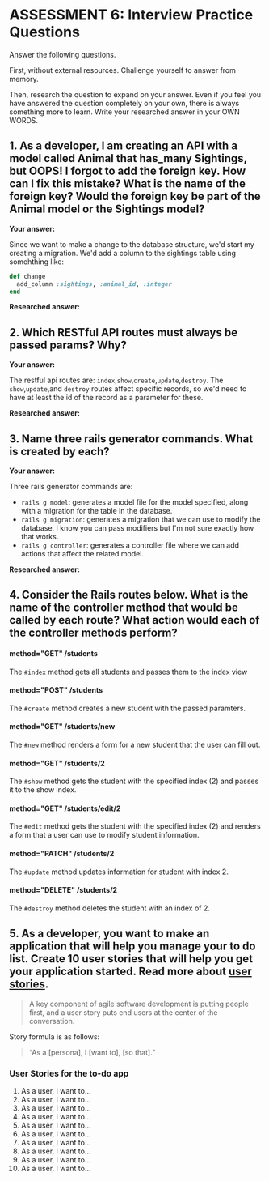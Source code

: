 # ASSESSMENT 6: Interview Practice Questions

Answer the following questions.

First, without external resources. Challenge yourself to answer from memory.

Then, research the question to expand on your answer. Even if you feel you have answered the question completely on your own, there is always something more to learn. Write your researched answer in your OWN WORDS.

## 1. As a developer, I am creating an API with a model called Animal that has_many Sightings, but OOPS! I forgot to add the foreign key. How can I fix this mistake? What is the name of the foreign key? Would the foreign key be part of the Animal model or the Sightings model?

**Your answer:**

Since we want to make a change to the database structure, we'd start my creating a migration. We'd add a column to the sightings table using somehthing like:

```ruby
def change
  add_column :sightings, :animal_id, :integer
end
```

**Researched answer:**

## 2. Which RESTful API routes must always be passed params? Why?

**Your answer:**

The restful api routes are: `index`,`show`,`create`,`update`,`destroy`. The `show`,`update`,and `destroy` routes affect specific records, so we'd need to have at least the id of the record as a parameter for these.

**Researched answer:**

## 3. Name three rails generator commands. What is created by each?

**Your answer:**

Three rails generator commands are:

- `rails g model`: generates a model file for the model specified, along with a migration for the table in the database.
- `rails g migration`: generates a migration that we can use to modify the database. I know you can pass modifiers but I'm not sure exactly how that works.
- `rails g controller`: generates a controller file where we can add actions that affect the related model.

**Researched answer:**

## 4. Consider the Rails routes below. What is the name of the controller method that would be called by each route? What action would each of the controller methods perform?

#### method="GET" /students

The `#index` method gets all students and passes them to the index view

#### method="POST" /students

The `#create` method creates a new student with the passed paramters.

#### method="GET" /students/new

The `#new` method renders a form for a new student that the user can fill out.

#### method="GET" /students/2

The `#show` method gets the student with the specified index (2) and passes it to the show index.

#### method="GET" /students/edit/2

The `#edit` method gets the student with the specified index (2) and renders a form that a user can use to modify student information.

#### method="PATCH" /students/2

The `#update` method updates information for student with index 2.

#### method="DELETE" /students/2

The `#destroy` method deletes the student with an index of 2.

## 5. As a developer, you want to make an application that will help you manage your to do list. Create 10 user stories that will help you get your application started. Read more about [user stories](https://www.atlassian.com/agile/project-management/user-stories).

> A key component of agile software development is putting people first, and a user story puts end users at the center of the conversation.

Story formula is as follows:

> “As a \[persona\], I [want to], [so that].”

### User Stories for the to-do app

1. As a user, I want to...
2. As a user, I want to...
3. As a user, I want to...
4. As a user, I want to...
5. As a user, I want to...
6. As a user, I want to...
7. As a user, I want to...
8. As a user, I want to...
9. As a user, I want to...
10. As a user, I want to...
